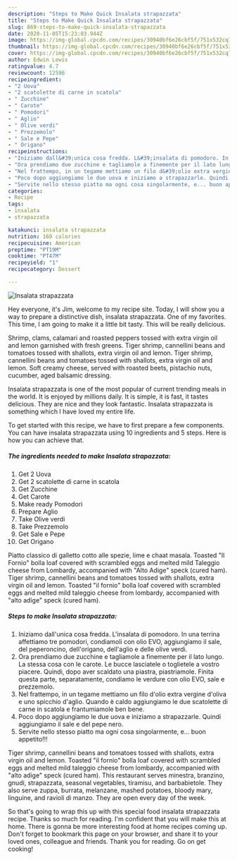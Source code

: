 ```yaml
---
description: "Steps to Make Quick Insalata strapazzata"
title: "Steps to Make Quick Insalata strapazzata"
slug: 869-steps-to-make-quick-insalata-strapazzata
date: 2020-11-05T15:23:03.944Z
image: https://img-global.cpcdn.com/recipes/30940bf6e26cbf5f/751x532cq70/insalata-strapazzata-recipe-main-photo.jpg
thumbnail: https://img-global.cpcdn.com/recipes/30940bf6e26cbf5f/751x532cq70/insalata-strapazzata-recipe-main-photo.jpg
cover: https://img-global.cpcdn.com/recipes/30940bf6e26cbf5f/751x532cq70/insalata-strapazzata-recipe-main-photo.jpg
author: Edwin Lewis
ratingvalue: 4.7
reviewcount: 12596
recipeingredient:
- "2 Uova"
- "2 scatolette di carne in scatola"
- " Zucchine"
- " Carote"
- " Pomodori"
- " Aglio"
- " Olive verdi"
- " Prezzemolo"
- " Sale e Pepe"
- " Origano"
recipeinstructions:
- "Iniziamo dall&#39;unica cosa fredda. L&#39;insalata di pomodoro. In una terrina affettiamo tre pomodori, condiamoli con olio EVO, aggiungiamo il sale, del peperoncino, dell&#39;origano, dell&#39;aglio e delle olive verdi."
- "Ora prendiamo due zucchine e tagliamole a finemente per il lato lungo. La stessa cosa con le carote. Le bucce lasciatele o toglietele a vostro piacere. Quindi, dopo aver scaldato una piastra, piastriamole. Finita questa parte, separatamente, condiamo le verdure con olio EVO, sale e prezzemolo."
- "Nel frattempo, in un tegame mettiamo un filo d&#39;olio extra vergine d&#39;oliva e uno spicchio d&#39;aglio. Quando è caldo aggiungiamo le due scatolette di carne in scatola e frantumiamole ben bene."
- "Poco dopo aggiungiamo le due uova e iniziamo a strapazzarle. Quindi aggiungiamo il sale e del pepe nero."
- "Servite nello stesso piatto ma ogni cosa singolarmente, e... buon appetito!!!"
categories:
- Recipe
tags:
- insalata
- strapazzata

katakunci: insalata strapazzata 
nutrition: 169 calories
recipecuisine: American
preptime: "PT19M"
cooktime: "PT47M"
recipeyield: "1"
recipecategory: Dessert

---
```



![Insalata strapazzata](https://img-global.cpcdn.com/recipes/30940bf6e26cbf5f/751x532cq70/insalata-strapazzata-recipe-main-photo.jpg)

Hey everyone, it's Jim, welcome to my recipe site. Today, I will show you a way to prepare a distinctive dish, insalata strapazzata. One of my favorites. This time, I am going to make it a little bit tasty. This will be really delicious.

Shrimp, clams, calamari and roasted peppers tossed with extra virgin oil and lemon garnished with fresh greens. Tiger shrimp, cannellini beans and tomatoes tossed with shallots, extra virgin oil and lemon. Tiger shrimp, cannellini beans and tomatoes tossed with shallots, extra virgin oil and lemon. Soft creamy cheese, served with roasted beets, pistachio nuts, cucumber, aged balsamic dressing.

Insalata strapazzata is one of the most popular of current trending meals in the world. It is enjoyed by millions daily. It is simple, it is fast, it tastes delicious. They are nice and they look fantastic. Insalata strapazzata is something which I have loved my entire life.


To get started with this recipe, we have to first prepare a few components. You can have insalata strapazzata using 10 ingredients and 5 steps. Here is how you can achieve that.

<!--inarticleads1-->

##### The ingredients needed to make Insalata strapazzata:

1. Get 2 Uova
1. Get 2 scatolette di carne in scatola
1. Get  Zucchine
1. Get  Carote
1. Make ready  Pomodori
1. Prepare  Aglio
1. Take  Olive verdi
1. Take  Prezzemolo
1. Get  Sale e Pepe
1. Get  Origano


Piatto classico di galletto cotto alle spezie, lime e chaat masala. Toasted &#34;Il Fornio&#34; bolla loaf covered with scrambled eggs and melted mild Taleggio cheese from Lombardy, accompanied with &#34;Alto Adige&#34; speck (cured ham). Tiger shrimp, cannellini beans and tomatoes tossed with shallots, extra virgin oil and lemon. Toasted &#34;il fornio&#34; bolla loaf covered with scrambled eggs and melted mild taleggio cheese from lombardy, accompanied with &#34;alto adige&#34; speck (cured ham). 

<!--inarticleads2-->

##### Steps to make Insalata strapazzata:

1. Iniziamo dall&#39;unica cosa fredda. L&#39;insalata di pomodoro. In una terrina affettiamo tre pomodori, condiamoli con olio EVO, aggiungiamo il sale, del peperoncino, dell&#39;origano, dell&#39;aglio e delle olive verdi.
1. Ora prendiamo due zucchine e tagliamole a finemente per il lato lungo. La stessa cosa con le carote. Le bucce lasciatele o toglietele a vostro piacere. Quindi, dopo aver scaldato una piastra, piastriamole. Finita questa parte, separatamente, condiamo le verdure con olio EVO, sale e prezzemolo.
1. Nel frattempo, in un tegame mettiamo un filo d&#39;olio extra vergine d&#39;oliva e uno spicchio d&#39;aglio. Quando è caldo aggiungiamo le due scatolette di carne in scatola e frantumiamole ben bene.
1. Poco dopo aggiungiamo le due uova e iniziamo a strapazzarle. Quindi aggiungiamo il sale e del pepe nero.
1. Servite nello stesso piatto ma ogni cosa singolarmente, e... buon appetito!!!


Tiger shrimp, cannellini beans and tomatoes tossed with shallots, extra virgin oil and lemon. Toasted &#34;il fornio&#34; bolla loaf covered with scrambled eggs and melted mild taleggio cheese from lombardy, accompanied with &#34;alto adige&#34; speck (cured ham). This restaurant serves minestra, branzino, gnudi, strapazzata, seasonal vegetables, tiramisu, and barbabietole. They also serve zuppa, burrata, melanzane, mashed potatoes, bloody mary, linguine, and ravioli di manzo. They are open every day of the week. 

So that's going to wrap this up with this special food insalata strapazzata recipe. Thanks so much for reading. I'm confident that you will make this at home. There is gonna be more interesting food at home recipes coming up. Don't forget to bookmark this page on your browser, and share it to your loved ones, colleague and friends. Thank you for reading. Go on get cooking!
